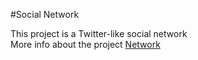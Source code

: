 #Social Network

This project is a Twitter-like social network\
More info about the project [Network](https://cs50.harvard.edu/web/2020/projects/4/network/)